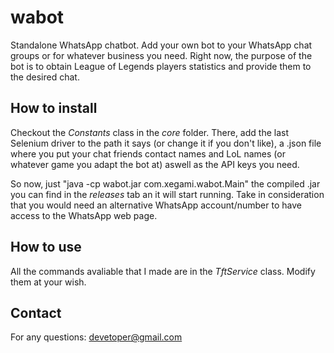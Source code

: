 # wabot
Standalone WhatsApp chatbot. Add your own bot to your WhatsApp chat groups or for whatever business you need. Right now, the purpose of the bot is to obtain League of Legends players statistics and provide them to the desired chat.

## How to install
Checkout the *Constants* class in the *core* folder. There, add the last Selenium driver to the path it says (or change it if you don't like),
a .json file where you put your chat friends contact names and LoL names (or whatever game you adapt the bot at) aswell as the API keys you need.

So now, just "java -cp wabot.jar com.xegami.wabot.Main" the compiled .jar you can find in the *releases* tab an it will start running. 
Take in consideration that you would need an alternative WhatsApp account/number to have access to the WhatsApp web page.

## How to use
All the commands avaliable that I made are in the *TftService* class. Modify them at your wish.

## Contact
For any questions: devetoper@gmail.com
